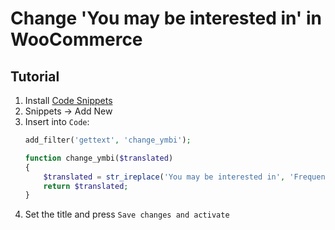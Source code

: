 # Change 'You may be interested in' in WooCommerce

## Tutorial
1. Install [Code Snippets](https://wordpress.org/plugins/code-snippets/)  
2. Snippets → Add New
3. Insert into `Code`:
    ```PHP
	add_filter('gettext', 'change_ymbi');

	function change_ymbi($translated) 
	{
		$translated = str_ireplace('You may be interested in', 'Frequently bought together', $translated);
		return $translated; 
	}
    ```
4. Set the title and press `Save changes and activate`